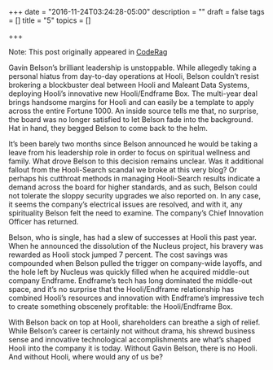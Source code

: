 +++
date = "2016-11-24T03:24:28-05:00"
description = ""
draft = false
tags = []
title = "5"
topics = []

+++

Note: This post originally appeared in [CodeRag](http://www.coderag.com/belson-back-on-top-hoolis-ceo-focusing-on-the-bottom-line/)

Gavin Belson’s brilliant leadership is unstoppable. While allegedly taking a personal hiatus from day-to-day operations at Hooli, Belson couldn’t resist brokering a blockbuster deal between Hooli and Maleant Data Systems, deploying Hooli’s innovative new Hooli/Endframe Box. The multi-year deal brings handsome margins for Hooli and can easily be a template to apply across the entire Fortune 1000. An inside source tells me that, no surprise, the board was no longer satisfied to let Belson fade into the background. Hat in hand, they begged Belson to come back to the helm.

It’s been barely two months since Belson announced he would be taking a leave from his leadership role in order to focus on spiritual wellness and family. What drove Belson to this decision remains unclear. Was it additional fallout from the Hooli-Search scandal we broke at this very blog? Or perhaps his cutthroat methods in managing Hooli-Search results indicate a demand across the board for higher standards, and as such, Belson could not tolerate the sloppy security upgrades we also reported on. In any case, it seems the company’s electrical issues are resolved, and with it, any spirituality Belson felt the need to examine. The company’s Chief Innovation Officer has returned.

Belson, who is single, has had a slew of successes at Hooli this past year. When he announced the dissolution of the Nucleus project, his bravery was rewarded as Hooli stock jumped 7 percent. The cost savings was compounded when Belson pulled the trigger on company-wide layoffs, and the hole left by Nucleus was quickly filled when he acquired middle-out company Endframe. Endframe’s tech has long dominated the middle-out space, and it’s no surprise that the Hooli/Endframe relationship has combined Hooli’s resources and innovation with Endframe’s impressive tech to create something obscenely profitable: the Hooli/Endframe Box.

With Belson back on top at Hooli, shareholders can breathe a sigh of relief. While Belson’s career is certainly not without drama, his shrewd business sense and innovative technological accomplishments are what’s shaped Hooli into the company it is today. Without Gavin Belson, there is no Hooli. And without Hooli, where would any of us be?
